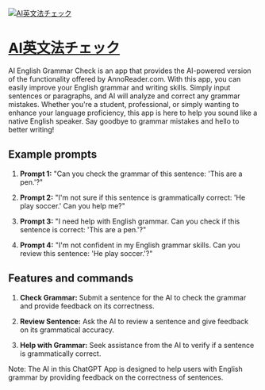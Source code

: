 [![AI英文法チェック](null)](https://chat.openai.com/g/g-xoSf85Qle-aiying-wen-fa-tietuku)

# [AI英文法チェック](https://chat.openai.com/g/g-xoSf85Qle-aiying-wen-fa-tietuku)

AI English Grammar Check is an app that provides the AI-powered version of the functionality offered by AnnoReader.com. With this app, you can easily improve your English grammar and writing skills. Simply input sentences or paragraphs, and AI will analyze and correct any grammar mistakes. Whether you're a student, professional, or simply wanting to enhance your language proficiency, this app is here to help you sound like a native English speaker. Say goodbye to grammar mistakes and hello to better writing!

## Example prompts

1. **Prompt 1:** "Can you check the grammar of this sentence: 'This are a pen.'?"

2. **Prompt 2:** "I'm not sure if this sentence is grammatically correct: 'He play soccer.' Can you help me?"

3. **Prompt 3:** "I need help with English grammar. Can you check if this sentence is correct: 'This are a pen.'?"

4. **Prompt 4:** "I'm not confident in my English grammar skills. Can you review this sentence: 'He play soccer.'?"

## Features and commands

1. **Check Grammar:** Submit a sentence for the AI to check the grammar and provide feedback on its correctness.

2. **Review Sentence:** Ask the AI to review a sentence and give feedback on its grammatical accuracy.

3. **Help with Grammar:** Seek assistance from the AI to verify if a sentence is grammatically correct.

Note: The AI in this ChatGPT App is designed to help users with English grammar by providing feedback on the correctness of sentences.